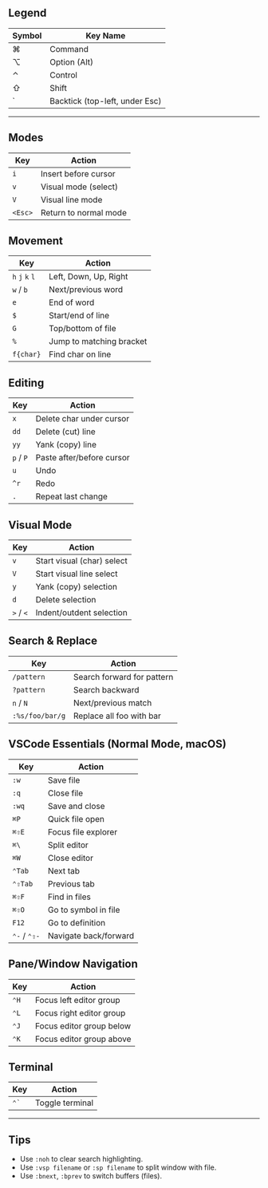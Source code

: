 ## Legend

| Symbol | Key Name          |
|--------|-------------------|
| ⌘      | Command           |
| ⌥      | Option (Alt)      |
| ⌃      | Control           |
| ⇧      | Shift             |
| `      | Backtick (top-left, under Esc) |

---

## Modes

| Key         | Action                    |
|-------------|--------------------------|
| `i`         | Insert before cursor      |
| `v`         | Visual mode (select)      |
| `V`         | Visual line mode          |
| `<Esc>`     | Return to normal mode     |

## Movement

| Key         | Action                       |
|-------------|------------------------------|
| `h` `j` `k` `l` | Left, Down, Up, Right    |
| `w` / `b`   | Next/previous word           |
| `e`         | End of word                  |
| `$`         | Start/end of line            |
| `G`         | Top/bottom of file           |
| `%`         | Jump to matching bracket     |
| `f{char}`   | Find char on line            |

## Editing

| Key         | Action                           |
|-------------|---------------------------------|
| `x`         | Delete char under cursor        |
| `dd`        | Delete (cut) line               |
| `yy`        | Yank (copy) line                |
| `p` / `P`   | Paste after/before cursor       |
| `u`         | Undo                            |
| `^r`        | Redo                            |
| `.`         | Repeat last change              |

## Visual Mode

| Key         | Action                          |
|-------------|--------------------------------|
| `v`         | Start visual (char) select     |
| `V`         | Start visual line select       |
| `y`         | Yank (copy) selection          |
| `d`         | Delete selection               |
| `>` / `<`   | Indent/outdent selection       |

## Search & Replace

| Key             | Action                           |
|-----------------|---------------------------------|
| `/pattern`      | Search forward for pattern      |
| `?pattern`      | Search backward                 |
| `n` / `N`       | Next/previous match             |
| `:%s/foo/bar/g` | Replace all foo with bar        |

## VSCode Essentials (Normal Mode, macOS)

| Key                   | Action                        |
|-----------------------|------------------------------|
| `:w`                  | Save file                     |
| `:q`                  | Close file                    |
| `:wq`                 | Save and close                |
| `⌘P`                  | Quick file open               |
| `⌘⇧E`                 | Focus file explorer           |
| `⌘\`                  | Split editor                  |
| `⌘W`                  | Close editor                  |
| `⌃Tab`                | Next tab                      |
| `⌃⇧Tab`               | Previous tab                  |
| `⌘⇧F`                 | Find in files                 |
| `⌘⇧O`                 | Go to symbol in file          |
| `F12`                 | Go to definition              |
| `⌃-` / `⌃⇧-`          | Navigate back/forward         |

## Pane/Window Navigation

| Key         | Action                              |
|-------------|-------------------------------------|
| `⌃H`        | Focus left editor group             |
| `⌃L`        | Focus right editor group            |
| `⌃J`        | Focus editor group below            |
| `⌃K`        | Focus editor group above            |

## Terminal

| Key             | Action                              |
|-----------------|-------------------------------------|
| `` ⌃` ``        | Toggle terminal                     |

---

## Tips

- Use `:noh` to clear search highlighting.
- Use `:vsp filename` or `:sp filename` to split window with file.
- Use `:bnext`, `:bprev` to switch buffers (files).

